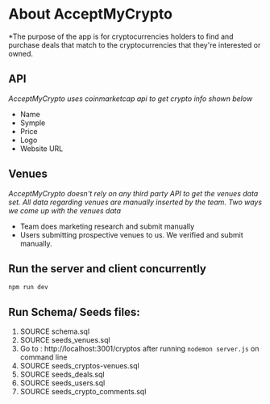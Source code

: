 # About AcceptMyCrypto
*The purpose of the app is for cryptocurrencies holders to find and purchase deals that match to the cryptocurrencies that they're interested or owned.

## API
*AcceptMyCrypto uses coinmarketcap api to get crypto info shown below*
* Name
* Symple
* Price
* Logo
* Website URL

## Venues
*AcceptMyCrypto doesn't rely on any third party API to get the venues data set. All data regarding venues are manually inserted by the team.*
*Two ways we come up with the venues data*
* Team does marketing research and submit manually
* Users submitting prospective venues to us. We verified and submit manually.

## Run the server and client concurrently
```
npm run dev
```
## Run Schema/ Seeds files:
1. SOURCE schema.sql
2. SOURCE seeds_venues.sql
3. Go to : http://localhost:3001/cryptos after running `nodemon server.js` on command line
4. SOURCE seeds_cryptos-venues.sql
5. SOURCE seeds_deals.sql
6. SOURCE seeds_users.sql
7. SOURCE seeds_crypto_comments.sql
